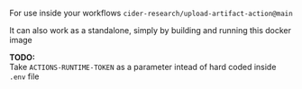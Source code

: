 For use inside your workflows 
```cider-research/upload-artifact-action@main```

It can also work as a standalone, simply by building and running this docker image

**TODO:**
<BR>
Take ```ACTIONS-RUNTIME-TOKEN``` as a parameter intead of hard coded inside ```.env``` file
